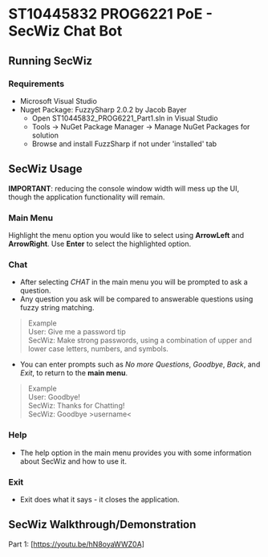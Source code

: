 # ST10445832 PROG6221 PoE - SecWiz Chat Bot

## Running SecWiz
### Requirements
- Microsoft Visual Studio
- Nuget Package: FuzzySharp 2.0.2 by Jacob Bayer
  - Open ST10445832_PROG6221_Part1.sln in Visual Studio
  - Tools -> NuGet Package Manager -> Manage NuGet Packages for solution
  - Browse and install FuzzSharp if not under 'installed' tab


## SecWiz Usage
__IMPORTANT__: reducing the console window width will mess up the UI, though the application functionality will remain.

### Main Menu
Highlight the menu option you would like to select using __ArrowLeft__ and __ArrowRight__.
Use __Enter__ to select the highlighted option.

### Chat
- After selecting _CHAT_ in the main menu you will be prompted to ask a question.
- Any question you ask will be compared to answerable questions using fuzzy string matching.
> Example <br>
> User: Give me a password tip <br>
> SecWiz: Make strong passwords, using a combination of upper and lower case letters, numbers, and symbols.
- You can enter prompts such as _No more Questions_, _Goodbye_, _Back_, and _Exit_, to return to the __main menu__.
> Example <br>
> User: Goodbye! <br>
> SecWiz: Thanks for Chatting! <br>
> SecWiz: Goodbye >username<
### Help
- The help option in the main menu provides you with some information about SecWiz and how to use it.

### Exit
- Exit does what it says - it closes the application.


## SecWiz Walkthrough/Demonstration
Part 1: [https://youtu.be/hN8oyaWWZ0A]
